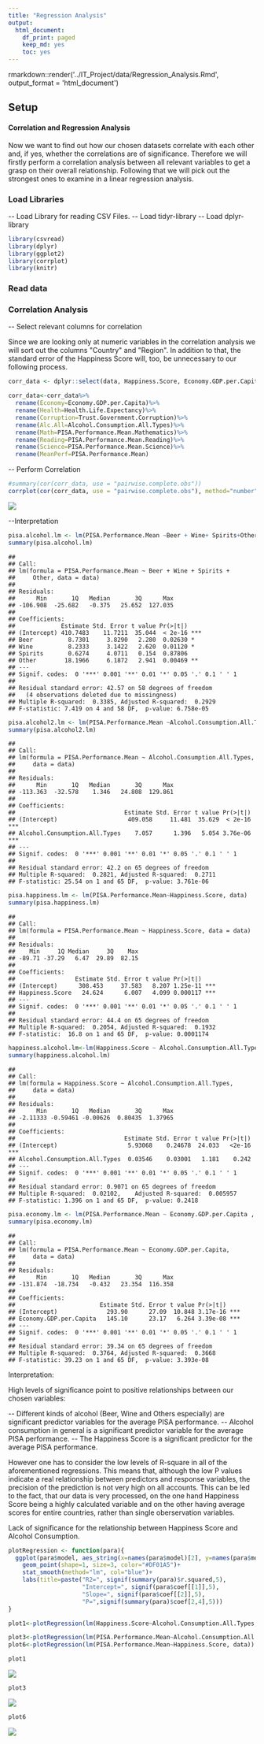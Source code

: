 ```yaml
---
title: "Regression Analysis"
output:
  html_document:
    df_print: paged
    keep_md: yes
    toc: yes
---
```

rmarkdown::render('../IT_Project/data/Regression_Analysis.Rmd', output_format = 'html_document')



## Setup

#### Correlation and Regression Analysis

Now we want to find out how our chosen datasets correlate with each other and, if yes, whether the correlations are of significance. Therefore we will firstly perform a correlation analysis between all relevant variables to get a grasp on their overall relationship. Following that we will pick out the strongest ones to examine in a linear regression analysis. 

### Load Libraries 

-- Load Library for reading CSV Files.
-- Load tidyr-library
-- Load dplyr-library


```r
library(csvread)
library(dplyr)
library(ggplot2)
library(corrplot)
library(knitr)
```
### Read data



### Correlation Analysis

-- Select relevant columns for correlation

Since we are looking only at numeric variables in the correlation analysis we will sort out the columns "Country" and "Region". In addition to that, the standard error of the Happiness Score will, too, be unnecessary to our following process.


```r
corr_data <- dplyr::select(data, Happiness.Score, Economy.GDP.per.Capita, Family, Health.Life.Expectancy,Freedom, Trust.Government.Corruption, Generosity, Dystopia.Residual,Alcohol.Consumption.All.Types,Beer, Wine, Spirits, Other, contains("PISA"))

corr_data<-corr_data%>%
  rename(Economy=Economy.GDP.per.Capita)%>%
  rename(Health=Health.Life.Expectancy)%>%
  rename(Corruption=Trust.Government.Corruption)%>%
  rename(Alc.All=Alcohol.Consumption.All.Types)%>%
  rename(Math=PISA.Performance.Mean.Mathematics)%>%
  rename(Reading=PISA.Performance.Mean.Reading)%>%
  rename(Science=PISA.Performance.Mean.Science)%>%
  rename(MeanPerf=PISA.Performance.Mean)
```

-- Perform Correlation


```r
#summary(cor(corr_data, use = "pairwise.complete.obs"))
corrplot(cor(corr_data, use = "pairwise.complete.obs"), method="number",tl.cex = 0.5, number.digits = 2, number.cex = 0.6, addrect = 5)
```

![](Regression_Analysis_files/figure-html/unnamed-chunk-4-1.png)<!-- -->

--Interpretation




```r
pisa.alcohol.lm <- lm(PISA.Performance.Mean ~Beer + Wine+ Spirits+Other, data)
summary(pisa.alcohol.lm)
```

```
## 
## Call:
## lm(formula = PISA.Performance.Mean ~ Beer + Wine + Spirits + 
##     Other, data = data)
## 
## Residuals:
##      Min       1Q   Median       3Q      Max 
## -106.908  -25.682   -0.375   25.652  127.035 
## 
## Coefficients:
##             Estimate Std. Error t value Pr(>|t|)    
## (Intercept) 410.7483    11.7211  35.044  < 2e-16 ***
## Beer          8.7301     3.8290   2.280  0.02630 *  
## Wine          8.2333     3.1422   2.620  0.01120 *  
## Spirits       0.6274     4.0711   0.154  0.87806    
## Other        18.1966     6.1872   2.941  0.00469 ** 
## ---
## Signif. codes:  0 '***' 0.001 '**' 0.01 '*' 0.05 '.' 0.1 ' ' 1
## 
## Residual standard error: 42.57 on 58 degrees of freedom
##   (4 observations deleted due to missingness)
## Multiple R-squared:  0.3385,	Adjusted R-squared:  0.2929 
## F-statistic: 7.419 on 4 and 58 DF,  p-value: 6.758e-05
```

```r
pisa.alcohol2.lm <- lm(PISA.Performance.Mean ~Alcohol.Consumption.All.Types, data)
summary(pisa.alcohol2.lm)
```

```
## 
## Call:
## lm(formula = PISA.Performance.Mean ~ Alcohol.Consumption.All.Types, 
##     data = data)
## 
## Residuals:
##      Min       1Q   Median       3Q      Max 
## -113.363  -32.578    1.346   24.808  129.861 
## 
## Coefficients:
##                               Estimate Std. Error t value Pr(>|t|)    
## (Intercept)                    409.058     11.481  35.629  < 2e-16 ***
## Alcohol.Consumption.All.Types    7.057      1.396   5.054 3.76e-06 ***
## ---
## Signif. codes:  0 '***' 0.001 '**' 0.01 '*' 0.05 '.' 0.1 ' ' 1
## 
## Residual standard error: 42.2 on 65 degrees of freedom
## Multiple R-squared:  0.2821,	Adjusted R-squared:  0.2711 
## F-statistic: 25.54 on 1 and 65 DF,  p-value: 3.761e-06
```

```r
pisa.happiness.lm <- lm(PISA.Performance.Mean~Happiness.Score, data)
summary(pisa.happiness.lm)
```

```
## 
## Call:
## lm(formula = PISA.Performance.Mean ~ Happiness.Score, data = data)
## 
## Residuals:
##    Min     1Q Median     3Q    Max 
## -89.71 -37.29   6.47  29.89  82.15 
## 
## Coefficients:
##                 Estimate Std. Error t value Pr(>|t|)    
## (Intercept)      308.453     37.583   8.207 1.25e-11 ***
## Happiness.Score   24.624      6.007   4.099 0.000117 ***
## ---
## Signif. codes:  0 '***' 0.001 '**' 0.01 '*' 0.05 '.' 0.1 ' ' 1
## 
## Residual standard error: 44.4 on 65 degrees of freedom
## Multiple R-squared:  0.2054,	Adjusted R-squared:  0.1932 
## F-statistic:  16.8 on 1 and 65 DF,  p-value: 0.0001174
```

```r
happiness.alcohol.lm<-lm(Happiness.Score ~ Alcohol.Consumption.All.Types, data)
summary(happiness.alcohol.lm)
```

```
## 
## Call:
## lm(formula = Happiness.Score ~ Alcohol.Consumption.All.Types, 
##     data = data)
## 
## Residuals:
##      Min       1Q   Median       3Q      Max 
## -2.11333 -0.59461 -0.00626  0.80435  1.37965 
## 
## Coefficients:
##                               Estimate Std. Error t value Pr(>|t|)    
## (Intercept)                    5.93068    0.24678  24.033   <2e-16 ***
## Alcohol.Consumption.All.Types  0.03546    0.03001   1.181    0.242    
## ---
## Signif. codes:  0 '***' 0.001 '**' 0.01 '*' 0.05 '.' 0.1 ' ' 1
## 
## Residual standard error: 0.9071 on 65 degrees of freedom
## Multiple R-squared:  0.02102,	Adjusted R-squared:  0.005957 
## F-statistic: 1.396 on 1 and 65 DF,  p-value: 0.2418
```

```r
pisa.economy.lm <- lm(PISA.Performance.Mean ~ Economy.GDP.per.Capita , data)
summary(pisa.economy.lm)
```

```
## 
## Call:
## lm(formula = PISA.Performance.Mean ~ Economy.GDP.per.Capita, 
##     data = data)
## 
## Residuals:
##      Min       1Q   Median       3Q      Max 
## -131.874  -18.734   -0.432   23.354  116.358 
## 
## Coefficients:
##                        Estimate Std. Error t value Pr(>|t|)    
## (Intercept)              293.90      27.09  10.848 3.17e-16 ***
## Economy.GDP.per.Capita   145.10      23.17   6.264 3.39e-08 ***
## ---
## Signif. codes:  0 '***' 0.001 '**' 0.01 '*' 0.05 '.' 0.1 ' ' 1
## 
## Residual standard error: 39.34 on 65 degrees of freedom
## Multiple R-squared:  0.3764,	Adjusted R-squared:  0.3668 
## F-statistic: 39.23 on 1 and 65 DF,  p-value: 3.393e-08
```

Interpretation:

High levels of significance point to positive relationships between our chosen variables:

-- Different kinds of alcohol (Beer, Wine and Others especially) are significant predictor variables for the average PISA performance.
-- Alcohol consumption in general is a significant predictor variable for the average PISA performance.
-- The Happiness Score is a significant predictor for the average PISA performance.

However one has to consider the low levels of R-square in all of the aforementioned regressions. This means that, although the low P values indicate a real relationship between predictors and response variables, the precision of the prediction is not very high on all accounts.
This can be led to the fact, that our data is very processed, on the one hand Happiness Score being a highly calculated variable and on the other having average scores for entire countries, rather than single oberservation variables. 


Lack of significance for the relationship between Happiness Score and Alcohol Consumption. 





```r
plotRegression <- function(para){
  ggplot(para$model, aes_string(x=names(para$model)[2], y=names(para$model)[1]))+
    geom_point(shape=1, size=3, color="#DF01A5")+
    stat_smooth(method="lm", col="blue")+
    labs(title=paste("R2=", signif(summary(para)$r.squared,5),
                     "Intercept=", signif(para$coef[[1]],5),
                     "Slope=", signif(para$coef[[2]],5),
                     "P=",signif(summary(para)$coef[2,4],5)))
}

plot1<-plotRegression(lm(Happiness.Score~Alcohol.Consumption.All.Types, data))

plot3<-plotRegression(lm(PISA.Performance.Mean~Alcohol.Consumption.All.Types, data))
plot6<-plotRegression(lm(PISA.Performance.Mean~Happiness.Score, data))

plot1
```

![](Regression_Analysis_files/figure-html/unnamed-chunk-6-1.png)<!-- -->

```r
plot3
```

![](Regression_Analysis_files/figure-html/unnamed-chunk-6-2.png)<!-- -->

```r
plot6
```

![](Regression_Analysis_files/figure-html/unnamed-chunk-6-3.png)<!-- -->

